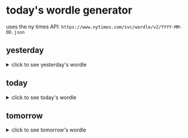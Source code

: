# today's wordle generator

uses the ny times API: `https://www.nytimes.com/svc/wordle/v2/YYYY-MM-DD.json`

## yesterday

<details>
    <summary>click to see yesterday's wordle</summary>

    snoop

</details>

## today

<details>
    <summary>click to see today's wordle</summary>

    blaze

</details>

## tomorrow

<details>
    <summary>click to see tomorrow's wordle</summary>

    vinyl

</details>
